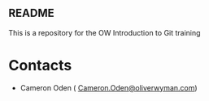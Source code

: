 ## README

This is a repository for the OW Introduction to Git training 

# Contacts 

- Cameron Oden ( Cameron.Oden@oliverwyman.com)